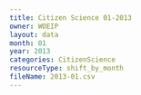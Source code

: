 ```yaml
---
title: Citizen Science 01-2013
owner: WOEIP
layout: data
month: 01
year: 2013
categories: CitizenScience
resourceType: shift_by_month
fileName: 2013-01.csv
---
```

